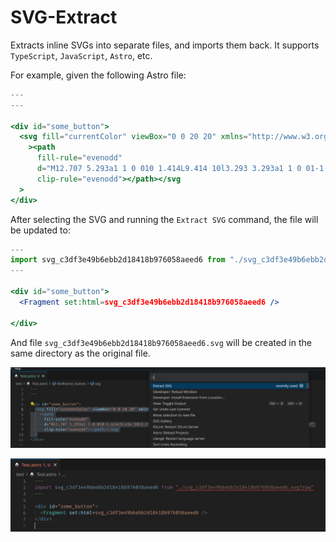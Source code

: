 # SVG-Extract

Extracts inline SVGs into separate files, and imports them back. It supports `TypeScript`, `JavaScript`, `Astro`, etc.

For example, given the following Astro file:

```jsx
---
---

<div id="some_button">
  <svg fill="currentColor" viewBox="0 0 20 20" xmlns="http://www.w3.org/2000/svg"
    ><path
      fill-rule="evenodd"
      d="M12.707 5.293a1 1 0 010 1.414L9.414 10l3.293 3.293a1 1 0 01-1.414 1.414l-4-4a1 1 0 010-1.414l4-4a1 1 0 011.414 0z"
      clip-rule="evenodd"></path></svg
  >
</div>
```

After selecting the SVG and running the `Extract SVG` command, the file will be updated to:

```jsx
---
import svg_c3df3e49b6ebb2d18418b976058aeed6 from "./svg_c3df3e49b6ebb2d18418b976058aeed6.svg?raw"
---

<div id="some_button">
  <Fragment set:html=svg_c3df3e49b6ebb2d18418b976058aeed6 />

</div>

```

And file `svg_c3df3e49b6ebb2d18418b976058aeed6.svg` will be created in the same directory as the original file.

![After](/images/astro-before.jpg)

![After](/images/astro-after.jpg)
